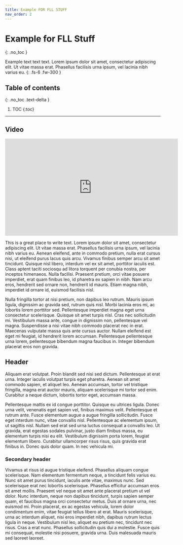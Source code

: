 ```yaml
---
title: Example FOR FLL STUFF
nav_order: 2
---
```


# Example for FLL Stuff
{: .no_toc }

Example text text text. Lorem ipsum dolor sit amet, consectetur adipiscing elit. Ut vitae massa erat. Phasellus facilisis urna ipsum, vel lacinia nibh varius eu.
{: .fs-6 .fw-300 }

## Table of contents
{: .no_toc .text-delta }

1. TOC
{:toc}

---

## Video
<iframe width="560" height="315" src="https://www.youtube.com/embed/ErDj8myI_Tg?si=s1CXRpumwxveoNae" title="YouTube video player" frameborder="0" allow="accelerometer; autoplay; clipboard-write; encrypted-media; gyroscope; picture-in-picture; web-share" referrerpolicy="strict-origin-when-cross-origin" allowfullscreen></iframe>

This is a great place to write text. Lorem ipsum dolor sit amet, consectetur adipiscing elit. Ut vitae massa erat. Phasellus facilisis urna ipsum, vel lacinia nibh varius eu. Aenean eleifend, ante in commodo pretium, nulla erat cursus nisi, ut eleifend purus lacus quis arcu. Vivamus finibus semper arcu sit amet tincidunt. Quisque nisl libero, interdum vel ex sit amet, porttitor iaculis est. Class aptent taciti sociosqu ad litora torquent per conubia nostra, per inceptos himenaeos. Nulla facilisi. Praesent pretium, orci vitae posuere imperdiet, erat quam finibus leo, id pharetra ex sapien in nibh. Nam arcu eros, hendrerit sed ornare non, hendrerit id mauris. Etiam magna nibh, imperdiet id ornare id, euismod facilisis nisl.

Nulla fringilla tortor at nisi pretium, non dapibus leo rutrum. Mauris ipsum ligula, dignissim ac gravida sed, rutrum quis nisl. Morbi lacinia eros mi, ac lobortis lorem porttitor sed. Pellentesque imperdiet magna eget urna consectetur scelerisque. Quisque sit amet turpis nisl. Cras nec sollicitudin mi. Vestibulum massa ante, congue in dignissim non, pellentesque vel magna. Suspendisse a nisi vitae nibh commodo placerat nec in erat. Maecenas vulputate massa quis ante cursus auctor. Nullam eleifend est eget mi feugiat, id hendrerit lorem accumsan. Pellentesque pellentesque urna lorem, pellentesque bibendum magna faucibus in. Integer bibendum placerat eros non gravida.

## Header
Aliquam erat volutpat. Proin blandit sed nisi sed dictum. Pellentesque at erat urna. Integer iaculis volutpat turpis eget pharetra. Aenean sit amet commodo sapien, et aliquet leo. Aenean accumsan, tortor vel tristique fringilla, magna erat auctor mauris, aliquam scelerisque mi tortor sed enim. Curabitur a neque dictum, lobortis tortor eget, accumsan massa.

Pellentesque mattis ex id congue porttitor. Quisque eu ultrices ligula. Donec urna velit, venenatis eget sapien vel, finibus maximus velit. Pellentesque et rutrum ante. Fusce elementum augue a augue fringilla sollicitudin. Fusce eget interdum nunc, vitae convallis nisl. Pellentesque ac elementum ipsum, ut sagittis nisl. Nullam sed erat sed urna luctus consequat a convallis leo. Ut gravida, erat egestas sodales pulvinar, justo diam finibus massa, eu elementum turpis nisi eu elit. Vestibulum dignissim porta lorem, feugiat elementum libero. Curabitur ullamcorper risus risus, quis gravida erat finibus in. Donec quis dolor quam. In nec vehicula mi.

### Secondary header

Vivamus at risus id augue tristique eleifend. Phasellus aliquam congue scelerisque. Nam elementum fermentum neque, a tincidunt felis varius eu. Nunc sit amet purus tincidunt, iaculis ante vitae, maximus nunc. Sed scelerisque erat nec lobortis scelerisque. Phasellus efficitur accumsan eros sit amet mollis. Praesent vel neque sit amet ante placerat pretium ut vel dolor. Nunc interdum, neque non dapibus tincidunt, turpis sapien semper quam, et faucibus magna orci consectetur metus. Duis at ornare urna, nec euismod mi. Proin placerat, ex ac egestas vehicula, lorem dolor condimentum enim, vitae feugiat tellus libero at erat. Mauris scelerisque, urna ac interdum aliquet, nisi eros imperdiet nibh, dapibus rutrum lectus ligula in neque. Vestibulum nisl leo, aliquet eu pretium nec, tincidunt nec risus. Cras a erat nunc. Phasellus sollicitudin quis dui a molestie. Fusce quis mi consequat, molestie nisi posuere, gravida urna. Duis malesuada mauris sed laoreet laoreet.

